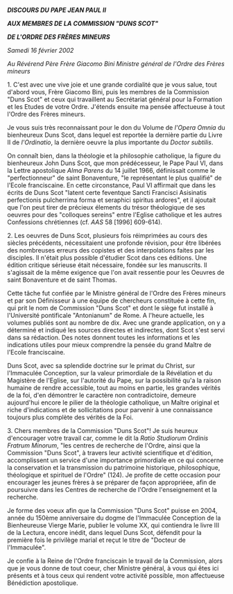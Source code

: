 ***DISCOURS DU PAPE JEAN PAUL II***

***AUX MEMBRES DE LA COMMISSION "DUNS SCOT"***

***DE L'ORDRE DES FRÈRES MINEURS***

*Samedi 16 février 2002*

*Au Révérend Père Frère Giacomo Bini Ministre général de l'Ordre des Frères mineurs*

1. C'est avec une vive joie et une grande cordialité que je vous salue, tout d'abord vous, Frère Giacomo Bini, puis les membres de la Commission "Duns Scot" et ceux qui travaillent au Secrétariat général pour la Formation et les Etudes de votre Ordre. J'étends ensuite ma pensée affectueuse à tout l'Ordre des Frères mineurs.

Je vous suis très reconnaissant pour le don du Volume de *l'Opera Omnia* du bienheureux Duns Scot, dans lequel est reportée la dernière partie du Livre II de *l'Ordinatio*, la dernière oeuvre la plus importante du *Doctor subtilis*.

On connaît bien, dans la théologie et la philosophie catholique, la figure du bienheureux John Duns Scot, que mon prédécesseur, le Pape Paul VI, dans la Lettre apostolique *Alma Parens* du 14 juillet 1966, définissait comme le "perfectionneur" de saint Bonaventure, "le représentant le plus qualifié" de l'Ecole franciscaine. En cette circonstance, Paul VI affirmait que dans les écrits de Duns Scot "latent certe feventque Sancti Francisci Asisinatis perfectionis pulcherrima forma et seraphici spiritus ardores", et il ajoutait que l'on peut tirer de précieux élements du trésor théologique de ses oeuvres pour des "colloques sereins" entre l'Eglise catholique et les autres Confessions chrétiennes (cf. *AAS* 58 \[1996\] 609-614).

2. Les oeuvres de Duns Scot, plusieurs fois réimprimées au cours des siècles précédents, nécessitaient une profonde révision, pour être libérées des nombreuses erreurs des copistes et des interpolations faites par les disciples. Il n'était plus possible d'étudier Scot dans ces éditions. Une édition critique sérieuse était nécessaire, fondée sur les manuscrits. Il s'agissait de la même exigence que l'on avait ressentie pour les Oeuvres de saint Bonaventure et de saint Thomas.

Cette tâche fut confiée par le Ministre général de l'Ordre des Frères mineurs et par son Définisseur à une équipe de chercheurs constituée à cette fin, qui prit le nom de Commission "Duns Scot" et dont le siège fut installé à l'Université pontificale "Antonianum" de Rome. A l'heure actuelle, les volumes publiés sont au nombre de dix. Avec une grande application, on y a déterminé et indiqué les sources directes et indirectes, dont Scot s'est servi dans sa rédaction. Des notes donnent toutes les informations et les indications utiles pour mieux comprendre la pensée du grand Maître de l'Ecole franciscaine.

Duns Scot, avec sa splendide doctrine sur le primat du Christ, sur l'Immaculée Conception, sur la valeur primordiale de la Révélation et du Magistère de l'Eglise, sur l'autorité du Pape, sur la possibilité qu'a la raison humaine de rendre accessible, tout au moins en partie, les grandes vérités de la foi, d'en démontrer le caractère non contradictoire, demeure aujourd'hui encore le pilier de la théologie catholique, un Maître original et riche d'indications et de sollicitations pour parvenir à une connaissance toujours plus complète des vérités de la Foi.

3. Chers membres de la Commission "Duns Scot"! Je suis heureux d'encourager votre travail car, comme le dit la *Ratio Studiorum Ordinis Fratrum Minorum*, "les centres de recherche de l'Ordre, ainsi que la Commission "Duns Scot", à travers leur activité scientifique et d'édition, accomplissent un service d'une importance primordiale en ce qui concerne la conservation et la transmission du patrimoine historique, philosophique, théologique et spirituel de l'Ordre" (124). Je profite de cette occasion pour encourager les jeunes frères à se préparer de façon appropriéee, afin de poursuivre dans les Centres de recherche de l'Ordre l'enseignement et la recherche.

Je forme des voeux afin que la Commission "Duns Scot" puisse en 2004, année du 150ème anniversaire du dogme de l'Immaculée Conception de la Bienheureuse Vierge Marie, publier le volume XX, qui contiendra le livre III de la Lectura, encore inédit, dans lequel Duns Scot, défendit pour la première fois le privilège marial et reçut le titre de "Docteur de l'Immaculée".

Je confie à la Reine de l'Ordre franciscain le travail de la Commission, alors que je vous donne de tout coeur, cher Ministre général, à vous qui êtes ici présents et à tous ceux qui rendent votre activité possible, mon affectueuse Bénédiction apostolique.